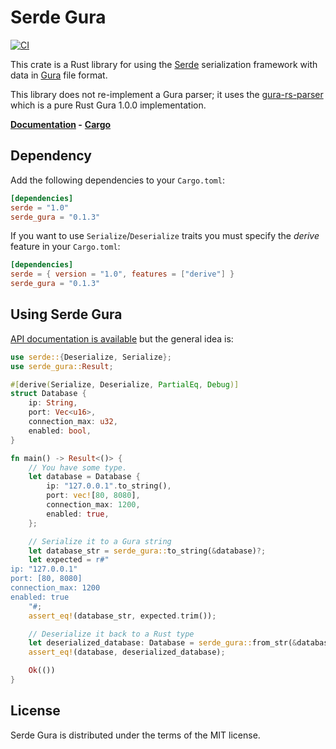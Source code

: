 # Serde Gura

[![CI](https://github.com/gura-conf/serde-gura/actions/workflows/ci.yml/badge.svg)](https://github.com/gura-conf/serde-gura/actions/workflows/ci.yml)

This crate is a Rust library for using the [Serde] serialization framework with
data in [Gura] file format.

This library does not re-implement a Gura parser; it uses the [gura-rs-parser] which is a pure Rust Gura 1.0.0 implementation.


**[Documentation](https://docs.rs/serde_gura/) -**
**[Cargo](https://crates.io/crates/serde_gura)**


## Dependency

Add the following dependencies to your `Cargo.toml`:

```toml
[dependencies]
serde = "1.0"
serde_gura = "0.1.3"
```

If you want to use `Serialize`/`Deserialize` traits you must specify the *derive* feature in your `Cargo.toml`:


```toml
[dependencies]
serde = { version = "1.0", features = ["derive"] }
serde_gura = "0.1.3"
```


## Using Serde Gura

[API documentation is available][docs] but the general idea
is:


```rust
use serde::{Deserialize, Serialize};
use serde_gura::Result;

#[derive(Serialize, Deserialize, PartialEq, Debug)]
struct Database {
    ip: String,
    port: Vec<u16>,
    connection_max: u32,
    enabled: bool,
}

fn main() -> Result<()> {
    // You have some type.
    let database = Database {
        ip: "127.0.0.1".to_string(),
        port: vec![80, 8080],
        connection_max: 1200,
        enabled: true,
    };

    // Serialize it to a Gura string
    let database_str = serde_gura::to_string(&database)?;
    let expected = r#"
ip: "127.0.0.1"
port: [80, 8080]
connection_max: 1200
enabled: true
    "#;
    assert_eq!(database_str, expected.trim());

    // Deserialize it back to a Rust type
    let deserialized_database: Database = serde_gura::from_str(&database_str)?;
    assert_eq!(database, deserialized_database);

    Ok(())
}
```


## License

Serde Gura is distributed under the terms of the MIT license.


[Serde]: https://github.com/serde-rs/serde
[Gura]: https://gura.netlify.app/
[gura-rs-parser]: https://github.com/gura-conf/gura-rs-parser
[docs]: https://docs.rs/serde_gura
